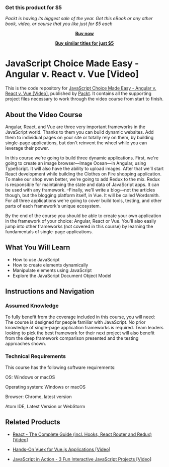 
### Get this product for $5

<i>Packt is having its biggest sale of the year. Get this eBook or any other book, video, or course that you like just for $5 each</i>


<b><p align='center'>[Buy now](https://packt.link/9781788625326)</p></b>


<b><p align='center'>[Buy similar titles for just $5](https://subscription.packtpub.com/search)</p></b>


# JavaScript Choice Made Easy - Angular v. React v. Vue [Video]
This is the code repository for [JavaScript Choice Made Easy - Angular v. React v. Vue [Video]](https://www.packtpub.com/application-development/javascript-choice-made-easy-angular-v-react-v-vue-video?utm_source=github&utm_medium=repository&utm_campaign=9781788625326), published by [Packt](https://www.packtpub.com/?utm_source=github). It contains all the supporting project files necessary to work through the video course from start to finish.
## About the Video Course

Angular, React, and Vue are three very important frameworks in the JavaScript world. Thanks to them you can build dynamic websites. Add them to individual pages on your site or totally rely on them, by building single-page applications, but don't reinvent the wheel while you can leverage their power.

In this course we're going to build three dynamic applications. First, we're going to create an image browser—Image Ocean—in Angular, using TypeScript. It will also have the ability to upload images. After that we'll start React development while building the Clothes on Fire shopping application. To make our shop even better, we're going to add Redux to the mix. Redux is responsible for maintaining the state and data of JavaScript apps. It can be used with any framework. –Finally, we'll write a blog—not the articles though, but the blogging platform itself, in Vue. It will be called Wordsmith. For all three applications we're going to cover build tools, testing, and other parts of each framework's unique ecosystem.

By the end of the course you should be able to create your own application in the framework of your choice: Angular, React or Vue. You'll also easily jump into other frameworks (not covered in this course) by learning the fundamentals of single-page applications.


<H2>What You Will Learn</H2>
<DIV class=book-info-will-learn-text>
<UL>
<LI>How to use JavaScript 
<LI>How to create elements dynamically 
<LI>Manipulate elements using JavaScript 
<LI>Explore the JavaScript Document Object Model </LI></UL></DIV>

## Instructions and Navigation
### Assumed Knowledge
To fully benefit from the coverage included in this course, you will need:<br/>
The course is designed for people familiar with JavaScript. No prior knowledge of single-page application frameworks is required. Team leaders looking to pick the best framework for their next project will also benefit from the deep framework comparison presented and the testing approaches shown.		
### Technical Requirements
This course has the following software requirements:<br/>

OS: Windows or macOS

Operating system: Windows or macOS

Browser: Chrome, latest version

Atom IDE, Latest Version or WebStorm




## Related Products
* [React - The Complete Guide (incl. Hooks, React Router and Redux) [Video]](https://www.packtpub.com/application-development/react-complete-guide-incl-hooks-react-router-and-redux-video?utm_source=github&utm_medium=repository&utm_campaign=9781789132229)

* [Hands-On Vuex for Vue.js Applications [Video]](https://www.packtpub.com/web-development/hands-vuex-vuejs-applications-video?utm_source=github&utm_medium=repository&utm_campaign=9781789952469)

* [JavaScript in Action - 3 Fun Interactive JavaScript Projects [Video]](https://www.packtpub.com/application-development/javascript-action-3-fun-interactive-javascript-projects-video?utm_source=github&utm_medium=repository&utm_campaign=9781838824273)

